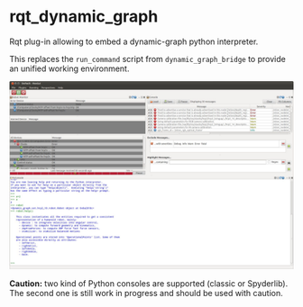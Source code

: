 rqt_dynamic_graph
=================

Rqt plug-in allowing to embed a dynamic-graph python interpreter.

This replaces the `run_command` script from `dynamic_graph_bridge` to
provide an unified working environment.

![RQT dynamic-graph](doc/rqt_dynamic_graph.jpg)


**Caution:** two kind of Python consoles are supported (classic or
  Spyderlib). The second one is still work in progress and should be
  used with caution.
